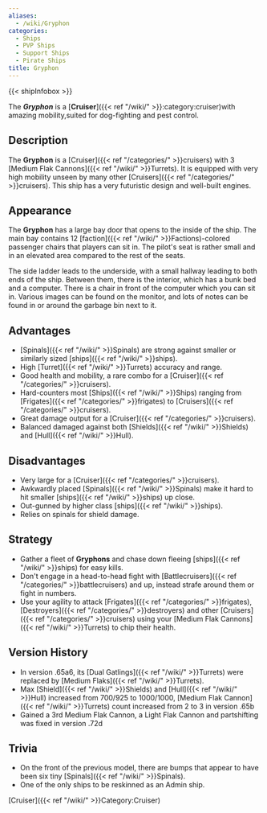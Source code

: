 ```yaml
---
aliases:
  - /wiki/Gryphon
categories:
  - Ships
  - PVP Ships
  - Support Ships
  - Pirate Ships
title: Gryphon
---
```


{{< shipInfobox >}}

The **_Gryphon_** is a [**Cruiser**]({{< ref "/wiki/" >}}:category:cruiser)with amazing mobility,suited for dog-fighting and pest control.

## Description

The **Gryphon** is a [Cruiser]({{< ref "/categories/" >}}cruisers) with 3 [Medium Flak Cannons]({{< ref "/wiki/" >}}Turrets). It is equipped with very high mobility unseen by many other [Cruisers]({{< ref "/categories/" >}}cruisers). This ship has a very futuristic design and well-built engines.

## Appearance

The **Gryphon** has a large bay door that opens to the inside of the ship. The main bay contains 12 [faction]({{< ref "/wiki/" >}}Factions)-colored passenger chairs that players can sit in. The pilot's seat is rather small and in an elevated area compared to the rest of the seats.

The side ladder leads to the underside, with a small hallway leading to both ends of the ship. Between them, there is the interior, which has a bunk bed and a computer. There is a chair in front of the computer which you can sit in. Various images can be found on the monitor, and lots of notes can be found in or around the garbage bin next to it.

## Advantages 

- [Spinals]({{< ref "/wiki/" >}}Spinals) are strong against smaller or similarly sized [ships]({{< ref "/wiki/" >}}ships).  
- High [Turret]({{< ref "/wiki/" >}}Turrets) accuracy and range.  
- Good health and mobility, a rare combo for a [Cruiser]({{< ref "/categories/" >}}cruisers). 
- Hard-counters most [Ships]({{< ref "/wiki/" >}}Ships) ranging from [Frigates]({{< ref "/categories/" >}}frigates) to [Cruisers]({{< ref "/categories/" >}}cruisers). 
- Great damage output for a [Cruiser]({{< ref "/categories/" >}}cruisers).
- Balanced damaged against both [Shields]({{< ref "/wiki/" >}}Shields) and [Hull]({{< ref "/wiki/" >}}Hull).

## Disadvantages 

- Very large for a [Cruiser]({{< ref "/categories/" >}}cruisers).   
- Awkwardly placed [Spinals]({{< ref "/wiki/" >}}Spinals) make it hard to hit smaller [ships]({{< ref "/wiki/" >}}ships) up close.   
- Out-gunned by higher class [ships]({{< ref "/wiki/" >}}ships).
- Relies on spinals for shield damage.

## Strategy

- Gather a fleet of **Gryphons** and chase down fleeing [ships]({{< ref "/wiki/" >}}ships) for easy kills.
- Don't engage in a head-to-head fight with [Battlecruisers]({{< ref "/categories/" >}}battlecruisers) and up, instead strafe around them or fight in numbers.
- Use your agility to attack [Frigates]({{< ref "/categories/" >}}frigates), [Destroyers]({{< ref "/categories/" >}}destroyers) and other [Cruisers]({{< ref "/categories/" >}}cruisers) using your [Medium Flak Cannons]({{< ref "/wiki/" >}}Turrets) to chip their health.

## Version History

- In version .65a6, its [Dual Gatlings]({{< ref "/wiki/" >}}Turrets) were replaced by [Medium Flaks]({{< ref "/wiki/" >}}Turrets).
- Max [Shield]({{< ref "/wiki/" >}}Shields) and [Hull]({{< ref "/wiki/" >}}Hull) increased from 700/925 to 1000/1000, [Medium Flak Cannon]({{< ref "/wiki/" >}}Turrets) count increased from 2 to 3 in version .65b
- Gained a 3rd Medium Flak Cannon, a Light Flak Cannon and partshifting was fixed in version .72d

## Trivia 

- On the front of the previous model, there are bumps that appear to have been six tiny [Spinals]({{< ref "/wiki/" >}}Spinals).
- One of the only ships to be reskinned as an Admin ship.

[Cruiser]({{< ref "/wiki/" >}}Category:Cruiser)
